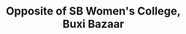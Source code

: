 ---
title: Opposite of SB Women's College, Buxi Bazaar
url: /opposite-of-sb-womens-college-buxi-bazaar/
latitude: 20.478
longitude: 85.865
---